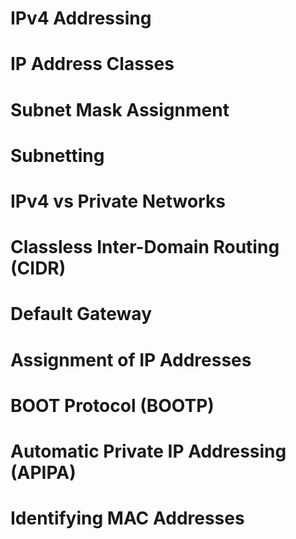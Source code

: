 # IPv4 Addressing

# IP Address Classes

# Subnet Mask Assignment

# Subnetting

# IPv4 vs Private Networks

# Classless Inter-Domain Routing (CIDR)

# Default Gateway

# Assignment of IP Addresses

# BOOT Protocol (BOOTP)

# Automatic Private IP Addressing (APIPA)

# Identifying MAC Addresses

